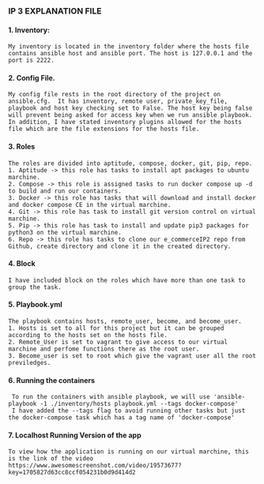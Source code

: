 ### IP 3 EXPLANATION FILE

#### 1. Inventory:

    My inventory is located in the inventory folder where the hosts file contains ansible host and ansible port. The host is 127.0.0.1 and the port is 2222.

#### 2. Config File.

    My config file rests in the root directory of the project on ansible.cfg.  It has inventory, remote user, private_key_file, playbook and host key checking set to False. The host key being false will prevent being asked for access key when we run ansible playbook. In addition, I have stated inventory plugins allowed for the hosts file which are the file extensions for the hosts file.

#### 3. Roles

    The roles are divided into aptitude, compose, docker, git, pip, repo.
    1. Aptitude -> this role has tasks to install apt packages to ubuntu marchine.
    2. Compose -> this role is assigned tasks to run docker compose up -d to build and run our containers.
    3. Docker -> this role has tasks that will download and install docker and docker compose CE in the virtual marchine.
    4. Git -> this role has task to install git version control on virtual marchine.
    5. Pip -> this role has task to install and update pip3 packages for python3 on the virtual marchine.
    6. Repo -> this role has tasks to clone our e_commerceIP2 repo from Github, create directory and clone it in the created directory.

#### 4. Block

    I have included block on the roles which have more than one task to group the task.

#### 5. Playbook.yml

    The playbook contains hosts, remote_user, become, and become_user.
    1. Hosts is set to all for this project but it can be grouped according to the hosts set on the hosts file.
    2. Remote_User is set to vagrant to give access to our virtual marchine and perfome functions there as the root user.
    3. Become_user is set to root which give the vagrant user all the root previledges.

#### 6. Running the containers

     To run the containers with ansible playbook, we will use 'ansible-playbook -1 ./inventory/hosts playbook.yml --tags docker-compose'
     I have added the --tags flag to avoid running other tasks but just the docker-compose task which has a tag name of 'docker-compose'

#### 7. Localhost Running Version of the app

    To view how the application is running on our virtual marchine, this is the link of the video https://www.awesomescreenshot.com/video/19573677?key=1705827d63cc8ccf054231b0d9d414d2
